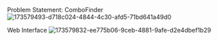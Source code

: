 
Problem Statement: ComboFinder
![173579493-d718c024-4844-4c30-afd5-71bd641a49d0](https://github.com/user-attachments/assets/7261460f-12cc-4051-bf8e-01f0698794b6)





Web Interface
![173579832-ee775b06-9ceb-4881-9afe-d2e4dbef1b29](https://github.com/user-attachments/assets/4508514c-5412-422b-a87f-e1fd96241b36)
